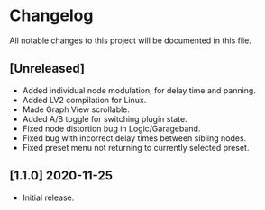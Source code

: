 # Changelog

All notable changes to this project will be documented in this file.

## [Unreleased]
- Added individual node modulation, for delay time and panning.
- Added LV2 compilation for Linux.
- Made Graph View scrollable.
- Added A/B toggle for switching plugin state.
- Fixed node distortion bug in Logic/Garageband.
- Fixed bug with incorrect delay times between sibling nodes.
- Fixed preset menu not returning to currently selected preset.

## [1.1.0] 2020-11-25
- Initial release.
